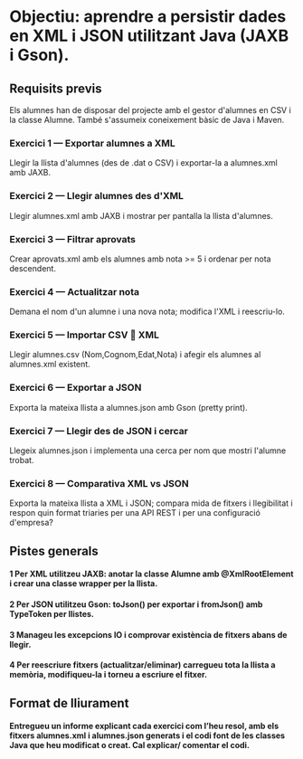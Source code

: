 # Objectiu: aprendre a persistir dades en XML i JSON utilitzant Java (JAXB i Gson).
## Requisits previs
Els alumnes han de disposar del projecte amb el gestor d'alumnes en CSV i la classe Alumne. També s'assumeix coneixement bàsic de Java i Maven.

### Exercici 1 — Exportar alumnes a XML
Llegir la llista d'alumnes (des de .dat o CSV) i exportar-la a alumnes.xml amb JAXB.
### Exercici 2 — Llegir alumnes des d'XML
Llegir alumnes.xml amb JAXB i mostrar per pantalla la llista d'alumnes.
### Exercici 3 — Filtrar aprovats
Crear aprovats.xml amb els alumnes amb nota >= 5 i ordenar per nota descendent.
### Exercici 4 — Actualitzar nota
Demana el nom d'un alumne i una nova nota; modifica l'XML i reescriu-lo.
### Exercici 5 — Importar CSV  XML
Llegir alumnes.csv (Nom,Cognom,Edat,Nota) i afegir els alumnes al alumnes.xml existent.
### Exercici 6 — Exportar a JSON
Exporta la mateixa llista a alumnes.json amb Gson (pretty print).
### Exercici 7 — Llegir des de JSON i cercar
Llegeix alumnes.json i implementa una cerca per nom que mostri l'alumne trobat.
### Exercici 8 — Comparativa XML vs JSON
Exporta la mateixa llista a XML i JSON; compara mida de fitxers i llegibilitat i respon quin format
triaries per una API REST i per una configuració d'empresa?
## Pistes generals
#### 1 Per XML utilitzeu JAXB: anotar la classe Alumne amb @XmlRootElement i crear una classe wrapper per la llista.
#### 2 Per JSON utilitzeu Gson: toJson() per exportar i fromJson() amb TypeToken per llistes.
#### 3 Manageu les excepcions IO i comprovar existència de fitxers abans de llegir.
#### 4 Per reescriure fitxers (actualitzar/eliminar) carregueu tota la llista a memòria, modifiqueu-la i torneu a escriure el fitxer.
## Format de lliurament
#### Entregueu un informe explicant cada exercici com l’heu resol, amb els fitxers alumnes.xml i alumnes.json generats i el codi font de les classes Java que heu modificat o creat. Cal explicar/ comentar el codi.